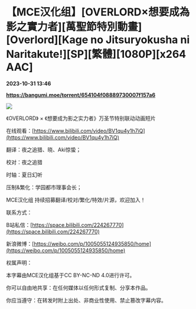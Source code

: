 # 【MCE汉化组】[OVERLORD×想要成為影之實力者][萬聖節特別動畫][Overlord][Kage no Jitsuryokusha ni Naritakute!][SP][繁體][1080P][x264 AAC]

**2023-10-31 13:46**

**https://bangumi.moe/torrent/654104f08889730007f157a6**

![](https://i.ibb.co/DpLMYwp/mp4-20231031-214114836.jpg)

《OVERLORD》 × 《想要成为影之实力者》万圣节特别联动动画短片

在线观看：[https://www.bilibili.com/video/BV1qu4y1h7iQ](https://www.bilibili.com/video/BV1qu4y1h7iQ)

  

翻译：夜之追猎、晓、Aki惊蛰；

校对：夜之追猎

时轴：夏日幻听

压制&繁化：学园都市理事会长；

  

MCE汉化组 持续招募翻译/校对/繁化/特效/片源，欢迎加入！

  

联系方式：

B站私信：[https://space.bilibili.com/224267770](https://space.bilibili.com/224267770)

新浪微博：[https://weibo.com/p/1005055124935850/home](https://weibo.com/p/1005055124935850/home)

  

权属声明：

本字幕由MCE汉化组基于CC BY-NC-ND 4.0进行许可。

你可以自由地共享：在任何媒体以任何形式复制、分享本作品。

你应当遵守：在转发时附上出处、非商业性使用、禁止篡改字幕内容。